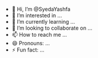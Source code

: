 - 👋 Hi, I’m @SyedaYashfa
- 👀 I’m interested in ...
- 🌱 I’m currently learning ...
- 💞️ I’m looking to collaborate on ...
- 📫 How to reach me ...
- 😄 Pronouns: ...
- ⚡ Fun fact: ...

<!---
SyedaYashfa/SyedaYashfa is a ✨ special ✨ repository because its `README.md` (this file) appears on your GitHub profile.
You can click the Preview link to take a look at your changes.
--->
